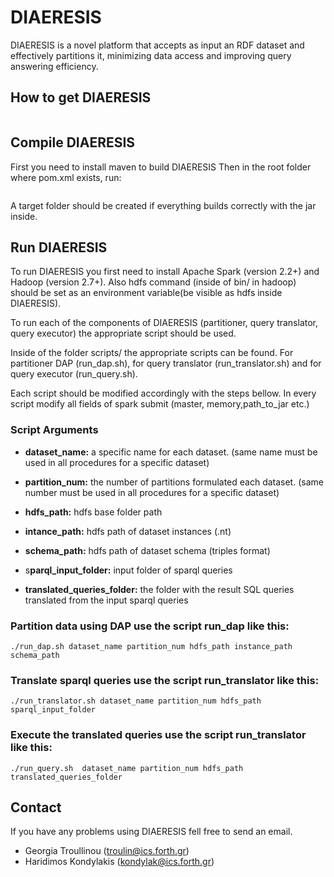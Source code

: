 # DIAERESIS
DIAERESIS is a novel platform that accepts as input an RDF dataset and effectively partitions it, minimizing data access and improving query answering efficiency.

## How to get DIAERESIS
```git clone https://github.com/isl/DIAERESIS.git
```


## Compile DIAERESIS
First you need to install maven to build DIAERESIS Then in the root folder where pom.xml exists, run:
```mvn package
```

A target folder should be created if everything builds correctly with the jar inside.

## Run DIAERESIS

To run DIAERESIS you first need to install Apache Spark (version 2.2+) and Hadoop (version 2.7+). Also hdfs command (inside of bin/ in hadoop) should be set as an environment variable(be visible as hdfs inside DIAERESIS).

To run each of the components of DIAERESIS (partitioner, query translator, query executor) the appropriate script should be used.

Inside of the folder scripts/ the appropriate scripts can be found. For partitioner DAP (run_dap.sh), for query translator (run_translator.sh) and for query executor (run_query.sh).

Each script should be modified accordingly with the steps bellow. In every script modify all fields of spark submit (master, memory,path_to_jar etc.)


### Script Arguments

* **dataset_name:** a specific name for each dataset. (same name must be used in all procedures for a specific dataset)

* **partition_num:** the number of partitions formulated each dataset. (same number must be used in all procedures for a specific dataset)

* **hdfs_path:** hdfs base folder path

* **intance_path:** hdfs path of dataset instances (.nt)

* **schema_path:** hdfs path of dataset schema (triples format)

* s**parql_input_folder:** input folder of sparql queries

* **translated_queries_folder:** the folder with the result SQL queries translated from the input sparql queries

### Partition data using DAP use the script run_dap like this:
```
./run_dap.sh dataset_name partition_num hdfs_path instance_path schema_path
```
### Translate sparql queries use the script run_translator like this:
```
./run_translator.sh dataset_name partition_num hdfs_path sparql_input_folder
```
### Execute the translated queries use the script run_translator like this:
```
./run_query.sh  dataset_name partition_num hdfs_path translated_queries_folder
```

## Contact

If you have any problems using DIAERESIS fell free to send an email.
* Georgia Troullinou (troulin@ics.forth.gr)
* Haridimos Kondylakis (kondylak@ics.forth.gr)
